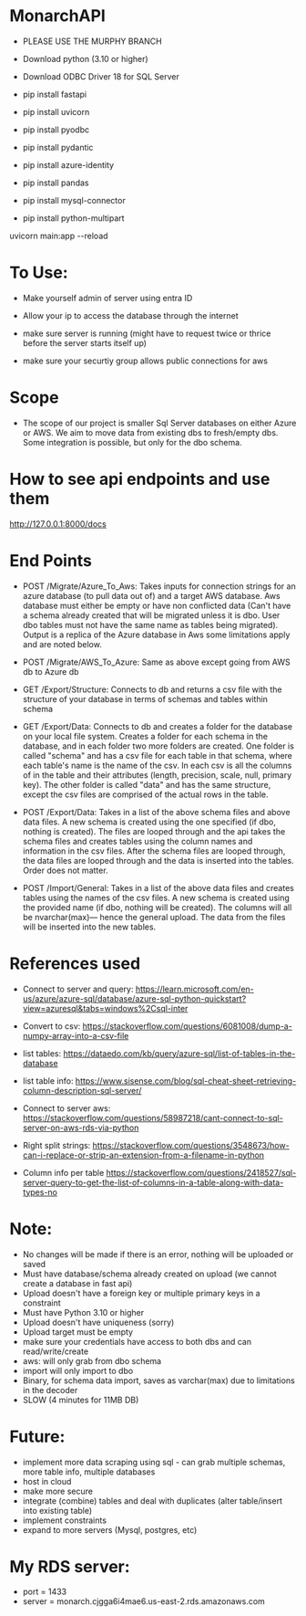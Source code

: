 # MonarchAPI

- PLEASE USE THE MURPHY BRANCH

- Download python (3.10 or higher)
- Download ODBC Driver 18 for SQL Server
- pip install fastapi
- pip install uvicorn
- pip install pyodbc
- pip install pydantic
- pip install azure-identity
- pip install pandas
- pip install mysql-connector
- pip install python-multipart

uvicorn main:app --reload

# To Use:

- Make yourself admin of server using entra ID
- Allow your ip to access the database through the internet
- make sure server is running (might have to request twice or thrice before the server starts itself up)

- make sure your securtiy group allows public connections for aws

# Scope

- The scope of our project is smaller Sql Server databases on either Azure or AWS. We aim to move data from existing dbs to fresh/empty dbs. Some integration is possible, but only for the dbo schema.

# How to see api endpoints and use them

http://127.0.0.1:8000/docs

# End Points

- POST /Migrate/Azure_To_Aws: Takes inputs for connection strings for an azure database (to pull data out of) and a target AWS database. Aws database must either be empty or have non conflicted data (Can't have a schema already created that will be migrated unless it is dbo. User dbo tables must not have the same name as tables being migrated). Output is a replica of the Azure database in Aws some limitations apply and are noted below.

- POST /Migrate/AWS_To_Azure: Same as above except going from AWS db to Azure db

- GET /Export/Structure: Connects to db and returns a csv file with the structure of your database in terms of schemas and tables within schema

- GET /Export/Data: Connects to db and creates a folder for the database on your local file system. Creates a folder for each schema in the database, and in each folder two more folders are created. One folder is called "schema" and has a csv file for each table in that schema, where each table's name is the name of the csv. In each csv is all the columns of in the table and their attributes (length, precision, scale, null, primary key). The other folder is called "data" and has the same structure, except the csv files are comprised of the actual rows in the table.

- POST /Export/Data: Takes in a list of the above schema files and above data files. A new schema is created using the one specified (if dbo, nothing is created). The files are looped through and the api takes the schema files and creates tables using the column names and information in the csv files. After the schema files are looped through, the data files are looped through and the data is inserted into the tables. Order does not matter.

- POST /Import/General: Takes in a list of the above data files and creates tables using the names of the csv files. A new schema is created using the provided name (if dbo, nothing will be created). The columns will all be nvarchar(max)— hence the general upload. The data from the files will be inserted into the new tables.

# References used

- Connect to server and query: https://learn.microsoft.com/en-us/azure/azure-sql/database/azure-sql-python-quickstart?view=azuresql&tabs=windows%2Csql-inter
- Convert to csv: https://stackoverflow.com/questions/6081008/dump-a-numpy-array-into-a-csv-file
- list tables: https://dataedo.com/kb/query/azure-sql/list-of-tables-in-the-database
- list table info: https://www.sisense.com/blog/sql-cheat-sheet-retrieving-column-description-sql-server/

- Connect to server aws: https://stackoverflow.com/questions/58987218/cant-connect-to-sql-server-on-aws-rds-via-python
- Right split strings: https://stackoverflow.com/questions/3548673/how-can-i-replace-or-strip-an-extension-from-a-filename-in-python
- Column info per table https://stackoverflow.com/questions/2418527/sql-server-query-to-get-the-list-of-columns-in-a-table-along-with-data-types-no

# Note:

- No changes will be made if there is an error, nothing will be uploaded or saved
- Must have database/schema already created on upload (we cannot create a database in fast api)
- Upload doesn't have a foreign key or multiple primary keys in a constraint
- Must have Python 3.10 or higher
- Upload doesn't have uniqueness (sorry)
- Upload target must be empty
- make sure your credentials have access to both dbs and can read/write/create
- aws: will only grab from dbo schema
- import will only import to dbo
- Binary, for schema data import, saves as varchar(max) due to limitations in the decoder
- SLOW (4 minutes for 11MB DB)

# Future:

- implement more data scraping using sql - can grab multiple schemas, more table info, multiple databases
- host in cloud
- make more secure
- integrate (combine) tables and deal with duplicates (alter table/insert into existing table)
- implement constraints
- expand to more servers (Mysql, postgres, etc)

# My RDS server:

- port = 1433
- server = monarch.cjgga6i4mae6.us-east-2.rds.amazonaws.com
